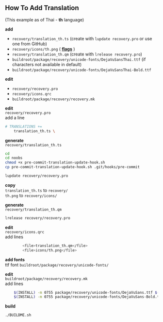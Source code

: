 How To Add Translation 
---
(This example as of Thai - **th** language)  

**add**  
- `recovery/translation_th.ts` (create with `lupdate recovery.pro` or use one from GitHub)
- `recovery/icons/th.png` ( [**flags**](http://www.famfamfam.com/lab/icons/flags/famfamfam_flag_icons.zip) )
- `recovery/translation_th.qm` (create with `lrelease recovery.pro`)
- `buildroot/package/recovery/unicode-fonts/DejaVuSansThai.ttf` (if characters not available in default)
- `buildroot/package/recovery/unicode-fonts/DejaVuSansThai-Bold.ttf`

**edit**
- `recovery/recovery.pro`
- `recovery/icons.qrc`
- `buildroot/package/recovery/recovery.mk`

**edit**  
`recovery/recovery.pro`  
add a line
```sh
# TRANSLATIONS += 
    translation_th.ts \
```

**generate**  
`recovery/translation_th.ts`   
```sh
cd
cd noobs
chmod +x pre-commit-translation-update-hook.sh
cp pre-commit-translation-update-hook.sh .git/hooks/pre-commit

lupdate recovery/recovery.pro
```

**copy**  
`translation_th.ts` to `recovery/`  
`th.png` to `recovery/icons/`   


**generate**  
`recovery/translation_th.qm`   
```sh
lrelease recovery/recovery.pro
```

**edit**  
`recovery/icons.qrc`  
add lines
```sh
        <file>translation_th.qm</file>
        <file>icons/th.png</file>
```

**add fonts**  
ttf font
`buildroot/package/recovery/unicode-fonts/`  

**edit**  
`buildroot/package/recovery/recovery.mk`  
add lines
```sh
	$(INSTALL) -m 0755 package/recovery/unicode-fonts/DejaVuSans.ttf $(TARGET_DIR)/usr/lib/fonts/DejaVuSansThai.ttf
	$(INSTALL) -m 0755 package/recovery/unicode-fonts/DejaVuSans-Bold.ttf $(TARGET_DIR)/usr/lib/fonts/DejaVuSansThai-Bold.ttf
```

**build**  
```sh
./BUILDME.sh
```
